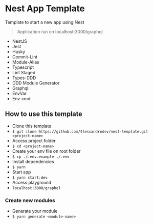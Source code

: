 # Nest App Template

Template to start a new app using Nest
> Application run on localhost:3000/graphql

* NestJS
* Jest
* Husky
* Commit-Lint
* Module-Alias
* Typescript
* Lint Staged
* Types-DDD
* DDD Module Generator
* Graphql
* EnvVar
* Env-cmd

## How to use this template

* Clone this template
* `$ git clone https://github.com/4lessandrodev/nest-template.git <project-name>`
* Access project folder 
* `$ cd <project-name>`
* Create your env file on root folder
* `$ cp ./.env.example ./.env`
* Install dependencies
* `$ yarn`
* Start app 
* `$ yarn start:dev`
* Access playground
* `localhost:3000/graphql`

### Create new modules

* Generate your module
* `$ yarn generate <module-name>`
